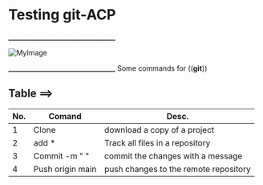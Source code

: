 # Testing git-ACP

**________________________________** 

![MyImage](https://hikaruzone.files.wordpress.com/2015/10/in-case-of-fire-1-git-commit-2-git-push-3-leave-building2.png?w=1200)
 
**________________________________** 
 Some commands for ((**git**))
 ## Table ==>
 
No. | Comand           | Desc. 
--- | -----------------| ------
1   | Clone            | download a copy of a project
2   | add *            | Track all files in a repository 
3   | Commit -m " "    | commit the changes with a message
4   | Push origin main | push changes to the remote repository

